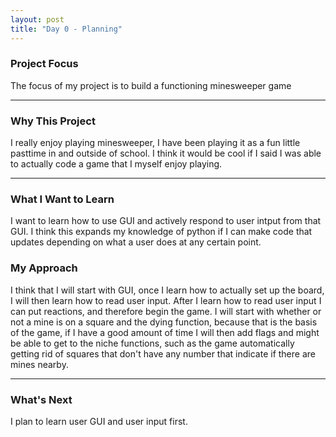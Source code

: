 ```yaml
---
layout: post
title: "Day 0 - Planning"
---
```


### Project Focus

The focus of my project is to build a functioning minesweeper game

---

### Why This Project 

I really enjoy playing minesweeper, I have been playing it as a fun little pasttime in and outside of school. I think it would be cool if I said I was able to actually code a game that I myself enjoy playing.

---

### What I Want to Learn

I want to learn how to use GUI and actively respond to user intput from that GUI. I think this expands my knowledge of python if I can make code that updates depending on what a user does at any certain point.



### My Approach 

I think that I will start with GUI, once I learn how to actually set up the board, I will then learn how to read user input. After I learn how to read user input I can put reactions, and therefore begin the game. I will start with whether or not a mine is on a square and the dying function, because that is the basis of the game, if I have a good amount of time I will then add flags and might be able to get to the niche functions, such as the game automatically getting rid of squares that don't have any number that indicate if there are mines nearby.

---

### What's Next

I plan to learn user GUI and user input first.
